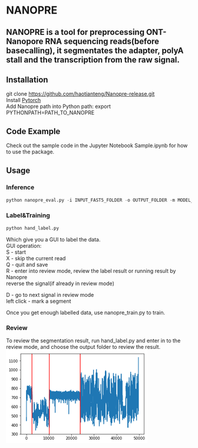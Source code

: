 # NANOPRE
## NANOPRE is a tool for preprocessing ONT-Nanopore RNA sequencing reads(before basecalling), it segmentates the adapter, polyA stall and the transcription from the raw signal.

## Installation
git clone https://github.com/haotianteng/Nanopre-release.git  
Install [Pytorch](https://pytorch.org/)  
Add Nanopre path into Python path: export PYTHONPATH=PATH_TO_NANOPRE  

## Code Example
Check out the sample code in the Jupyter Notebook Sample.ipynb for how to use the package.  

## Usage
### Inference
```python
python nanopre_eval.py -i INPUT_FAST5_FOLDER -o OUTPUT_FOLDER -m MODEL_FOLDER
```

### Label&Training
```python
python hand_label.py
```
Which give you a GUI to label the data.  
GUI operation:  
S - start  
X - skip the current read  
Q - quit and save  
R - enter into review mode, review the label result or running result by Nanopre  
    reverse the signal(if already in review mode)  

D - go to next signal in review mode  
left click - mark a segment  

Once you get enough labelled data, use nanopre_train.py to train.  

### Review
To review the segmentation result, run hand_label.py and enter in to the review mode, and choose the output folder to review the result.  
![A sample segmentation](./sample_data/sample.png)  
